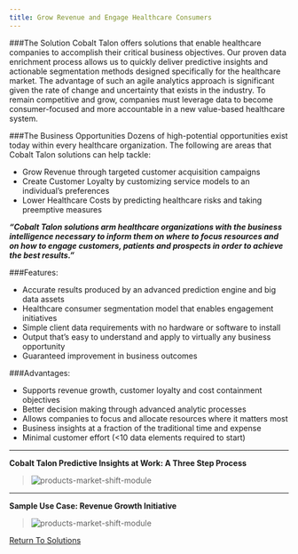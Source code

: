 ```yaml
---
title: Grow Revenue and Engage Healthcare Consumers
---
```


###The Solution
Cobalt Talon offers solutions that enable healthcare companies to accomplish their critical business objectives. Our proven data enrichment process allows us to quickly deliver predictive insights and actionable segmentation methods designed specifically for the healthcare market. The advantage of such an agile analytics approach is significant given the rate of change and uncertainty that exists in the industry. To remain competitive and grow, companies must leverage data to become consumer-focused and more accountable in a new value-based healthcare system. 

###The Business Opportunities 
Dozens of high-potential opportunities exist today within every healthcare organization. The following are areas that Cobalt Talon solutions can help tackle:
 
* Grow Revenue through targeted customer acquisition campaigns
* Create Customer Loyalty by customizing service models to an individual’s preferences
* Lower Healthcare Costs by predicting healthcare risks and taking preemptive measures 

___“Cobalt Talon solutions arm healthcare organizations with the business intelligence necessary to inform them on where to focus resources and on how to engage customers, patients and prospects in order to achieve the best results.”___

###Features:

* Accurate results produced by an advanced prediction engine and big data assets
* Healthcare consumer segmentation model that enables engagement initiatives
* Simple client data requirements with no hardware or software to install
* Output that’s easy to understand and apply to virtually any business opportunity
* Guaranteed improvement in business outcomes

###Advantages:

* Supports revenue growth, customer loyalty and cost containment objectives
* Better decision making through advanced analytic processes
* Allows companies to focus and allocate resources where it matters most
* Business insights at a fraction of the traditional time and expense
* Minimal customer effort (<10 data elements required to start)

---

__Cobalt Talon Predictive Insights at Work: A Three Step Process__

>![products-market-shift-module](/images/solutions/predictiveinsights_image1.jpg)



---


__Sample Use Case: Revenue Growth Initiative__

>![products-market-shift-module](/images/solutions/predictiveinsights_image2.jpg)

<a href="" class="solutions_back">Return To Solutions</a>